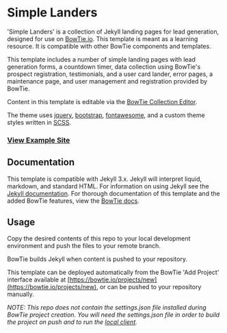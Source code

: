 # Simple Landers


'Simple Landers' is a collection of Jekyll landing pages for lead generation, designed for use on [BowTie.io](https://bowtie.io). This template is meant as a learning resource. It is compatible with other BowTie components and templates.

This template includes a number of simple landing pages with lead generation forms, a countdown timer, data collection using BowTie's prospect registration, testimonials, and a user card lander, error pages, a maintenance page, and user management and registration provided by BowTie.

Content in this template is editable via the [BowTie Collection Editor](https://bowtie.io/help/working-with-jekyll-collections-bowtie/).

The theme uses [jquery](https://jquery.com/), [bootstrap](http://getbootstrap.com/), [fontawesome](https://fortawesome.github.io/Font-Awesome/), and a custom theme styles written in [SCSS](http://sass-lang.com/).  

### [View Example Site](https://landingpage.bowtied.io/)

## Documentation
This template is compatible with Jekyll 3.x. Jekyll will interpret liquid, markdown, and  standard HTML. For information on using Jekyll see the [Jekyll documentation](http://jekyllrb.com/). For thorough documentation of this template and the added BowTie features, view the [BowTie docs](https://bowtie.io/docs/#projects).

## Usage

Copy the desired contents of this repo to your local development environment and push the files to your remote branch.

BowTie builds Jekyll when content is pushed to your repository.

This template can be deployed automatically from the BowTie 'Add Project' interface available at [https://bowtie.io/projects/new](https://bowtie.io/projects/new), or can be pushed to your repository manually.  

_NOTE: This repo does not contain the settings.json file installed during BowTie project creation. You will need the settings.json file in order to build the project on push and to run the [local client](https://github.com/bowtie-io/bowtie-io)._
